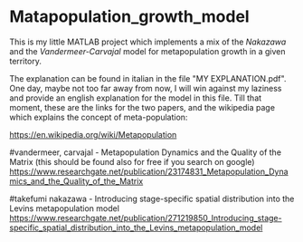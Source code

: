 # Matapopulation_growth_model
This is my little MATLAB project which implements a mix of the _*Nakazawa*_ and the _*Vandermeer-Carvajal*_ model for metapopulation growth in a given territory.

The explanation can be found in italian in the file "MY EXPLANATION.pdf". One day, maybe not too far away from now, I will win against my laziness and provide an english explanation for the model in this file. Till that moment, these are the links for the two papers, and the wikipedia page which explains the concept of meta-population:

https://en.wikipedia.org/wiki/Metapopulation 

 #vandermeer, carvajal - Metapopulation Dynamics and the Quality of the Matrix (this should be found also for free if you search on google)
https://www.researchgate.net/publication/23174831_Metapopulation_Dynamics_and_the_Quality_of_the_Matrix

#takefumi nakazawa - Introducing stage-specific spatial distribution into the Levins metapopulation model
https://www.researchgate.net/publication/271219850_Introducing_stage-specific_spatial_distribution_into_the_Levins_metapopulation_model           
